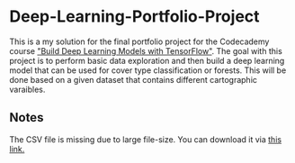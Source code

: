 # Deep-Learning-Portfolio-Project

This is a my solution for the final portfolio project for the Codecademy course ["Build Deep Learning Models with TensorFlow"](https://www.codecademy.com/learn/paths/build-deep-learning-models-with-tensorflow). The goal with this project is to perform basic data exploration and then build a deep learning model that can be used for cover type classification or forests. This will be done based on a given dataset that contains different cartographic varaibles.

## Notes
The CSV file is missing due to large file-size. You can download it via [this link.](https://drive.google.com/file/d/1HsA41Q2W_GAmpTeOr0je3c30y0288-E7/view?usp=sharing)
